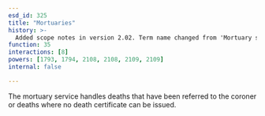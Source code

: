 ```yaml
---
esd_id: 325
title: "Mortuaries"
history: >-
  Added scope notes in version 2.02. Term name changed from 'Mortuary service' to 'Death - mortuaries' in version 3.00. Name changed to 'Mortuaries' in version 4.00.
function: 35
interactions: [8]
powers: [1793, 1794, 2108, 2108, 2109, 2109]
internal: false

---
```


The mortuary service handles deaths that have been referred to the coroner or deaths where no death certificate can be issued.

